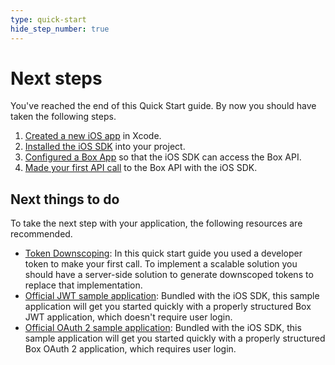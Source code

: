 ```yaml
---
type: quick-start
hide_step_number: true
---
```


# Next steps

You've reached the end of this Quick Start guide. By now you should have taken
the following steps.

1. [Created a new iOS app](g://mobile/ios/quick-start/create-ios-app/) in Xcode.
2. [Installed the iOS SDK](g://mobile/ios/quick-start/install-ios-sdk/)
   into your project.
3. [Configured a Box App](g://mobile/ios/quick-start/configure-box-app/)
   so that the iOS SDK can access the Box API.
4. [Made your first API call](g://mobile/ios/quick-start/make-api-call/)
   to the Box API with the iOS SDK.

## Next things to do

To take the next step with your application, the following resources are
recommended.

* [Token Downscoping](g://authentication/tokens/downscope/): In this 
quick start guide you used a developer token to make your first call. To
implement a scalable solution you should have a server-side solution to
generate downscoped tokens to replace that implementation.
* [Official JWT sample application][sample-jwt]: Bundled with the iOS SDK, this
sample application will get you started quickly with a properly structured Box
JWT application, which doesn't require user login.
* [Official OAuth 2 sample application][sample-oauth]: Bundled with the iOS
SDK, this sample application will get you started quickly with a properly
structured Box OAuth 2 application, which requires user login.

[sample-jwt]: https://github.com/box/box-ios-sdk/tree/master/SampleApps/JWTSampleApp
[sample-oauth]: https://github.com/box/box-ios-sdk/tree/master/SampleApps/OAuth2SampleApp